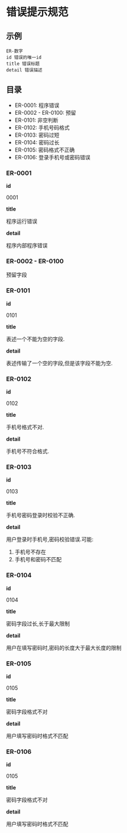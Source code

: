 # 错误提示规范

## 示例

```
ER-数字
id 错误的唯一id
title 错误标题
detail 错误描述

```

## 目录

* ER-0001: 程序错误
* ER-0002 - ER-0100: 预留
* ER-0101: 非空判断
* ER-0102: 手机号码格式
* ER-0103: 密码过短
* ER-0104: 密码过长
* ER-0105: 密码格式不正确
* ER-0106: 登录手机号或密码错误

### ER-0001

**id**

0001

**title**

程序运行错误

**detail**

程序内部程序错误

### ER-0002 - ER-0100

预留字段

### ER-0101

**id**

0101

**title**

表述一个不能为空的字段.

**detail**

表述传输了一个空的字段,但是该字段不能为空.

### ER-0102

**id**

0102

**title**

手机号格式不对.

**detail**

手机号不符合格式.

### ER-0103

**id**

0103

**title**

手机号密码登录时校验不正确.

**detail**

用户登录时手机号,密码校验错误.可能:
	
1. 手机号不存在
2. 手机号和密码不匹配

### ER-0104

**id**

0104

**title**

密码字段过长,长于最大限制

**detail**

用户在填写密码时,密码的长度大于最大长度的限制

### ER-0105

**id**

0105

**title**

密码字段格式不对

**detail**

用户填写密码时格式不匹配

### ER-0106

**id**

0105

**title**

密码字段格式不对

**detail**

用户填写密码时格式不匹配
